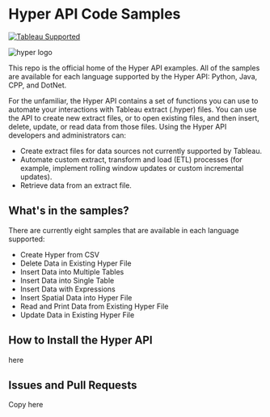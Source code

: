 # Hyper API Code Samples
[![Tableau Supported](https://img.shields.io/badge/Support%20Level-Tableau%20Supported-53bd92.svg)](https://www.tableau.com/support-levels-it-and-developer-tools)

![hyper logo](https://www.google.com/url?sa=i&url=https%3A%2F%2Fwww.tableau.com%2Fabout%2Fblog%2F2019%2F10%2Fdeliver-results-hyper-speed&psig=AOvVaw0X3Ov87Vg88jYbMUjBtV9o&ust=1588121203067000&source=images&cd=vfe&ved=0CAIQjRxqFwoTCKDYsI3ziekCFQAAAAAdAAAAABAD)


This repo is the official home of the Hyper API examples. All of the samples are available for each language supported by the Hyper API: Python, Java, CPP, and DotNet. 

For the unfamiliar, the Hyper API contains a set of functions you can use to automate your interactions with Tableau extract (.hyper) files. You can use the API to create new extract files, or to open existing files, and then insert, delete, update, or read data from those files. Using the Hyper API developers and administrators can:
* Create extract files for data sources not currently supported by Tableau.
* Automate custom extract, transform and load (ETL) processes (for example, implement rolling window updates or custom incremental updates).
* Retrieve data from an extract file.


## What's in the samples?
There are currently eight samples that are available in each language supported:
* Create Hyper from CSV
* Delete Data in Existing Hyper File 
* Insert Data into Multiple Tables 
* Insert Data into Single Table 
* Insert Data with Expressions 
* Insert Spatial Data into Hyper File 
* Read and Print Data from Existing Hyper File 
* Update Data in Existing Hyper File 

## How to Install the Hyper API
here



## Issues and Pull Requests
Copy here
